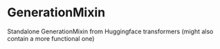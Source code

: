 # GenerationMixin
Standalone GenerationMixin from Huggingface transformers (might also contain a more functional one)
